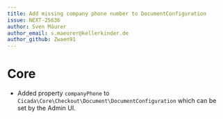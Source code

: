 ```yaml
---
title: Add missing company phone number to DocumentConfiguration
issue: NEXT-25636
author: Sven Mäurer
author_email: s.maeurer@kellerkinder.de
author_github: Zwaen91
---
```

# Core
* Added property `companyPhone` to `Cicada\Core\Checkout\Document\DocumentConfiguration` which can be set by the Admin UI.
